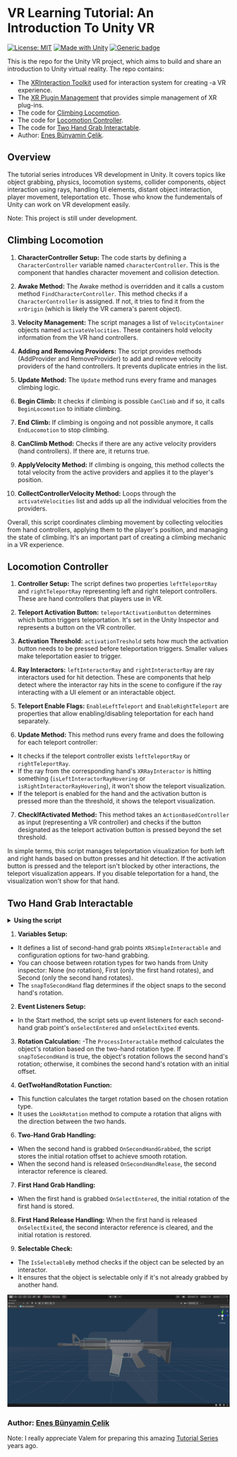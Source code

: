 # VR Learning Tutorial: An Introduction To Unity VR

[![License: MIT](https://img.shields.io/badge/License-MIT-yellow.svg)](https://opensource.org/licenses/MIT)
[![Made with Unity](https://img.shields.io/badge/Made%20with-Unity-57b9d3.svg?style=flat&logo=unity)](https://unity3d.com)
[![Generic badge](https://img.shields.io/badge/<SUBJECT>-<STATUS>-<COLOR>.svg)](https://shields.io/)

This is the repo for the Unity VR project, which aims to build and share an introduction to Unity virtual reality. The repo contains:

- The [XRInteraction Toolkit](https://docs.unity3d.com/Packages/com.unity.xr.interaction.toolkit@2.4/manual/index.html) used for interaction system for creating -a VR experience.
- The [XR Plugin Management](https://docs.unity3d.com/Manual/com.unity.xr.management.html) that provides simple management of XR plug-ins.
- The code for [Climbing Locomotion](#climbing-locomotion).
- The code for [Locomotion Controller](#locomotion-controller).
- The code for [Two Hand Grab Interactable](#two-hand-grab-interactable).
- Author: [Enes Bünyamin Çelik](https://github.com/enesbunyamincelik).

## Overview 

The tutorial series introduces VR development in Unity. It covers topics like object grabbing, physics, locomotion systems, collider components, object interaction using rays, handling UI elements, distant object interaction, player movement, teleportation etc. Those who know the fundementals of Unity can work on VR development easily.

Note: This project is still under development.

## Climbing Locomotion

1. **CharacterController Setup:** The code starts by defining a `CharacterController` variable named `characterController`. This is the component that handles character movement and collision detection.

2. **Awake Method:** The Awake method is overridden and it calls a custom method `FindCharacterController`. This method checks if a `CharacterController` is assigned. If not, it tries to find it from the `xrOrigin` (which is likely the VR camera's parent object).

3. **Velocity Management:** The script manages a list of `VelocityContainer` objects named `activateVelocities`. These containers hold velocity information from the VR hand controllers.

4. **Adding and Removing Providers:** The script provides methods (AddProvider and RemoveProvider) to add and remove velocity providers of the hand controllers. It prevents duplicate entries in the list.

5. **Update Method:** The `Update` method runs every frame and manages climbing logic.

6. **Begin Climb:** It checks if climbing is possible `CanClimb` and if so, it calls `BeginLocomotion` to initiate climbing.

7. **End Climb:** If climbing is ongoing and not possible anymore, it calls `EndLocomotion` to stop climbing.

8. **CanClimb Method:** Checks if there are any active velocity providers (hand controllers). If there are, it returns true.

9. **ApplyVelocity Method:** If climbing is ongoing, this method collects the total velocity from the active providers and applies it to the player's position.

10. **CollectControllerVelocity Method:** Loops through the `activateVelocities` list and adds up all the individual velocities from the providers.

Overall, this script coordinates climbing movement by collecting velocities from hand controllers, applying them to the player's position, and managing the state of climbing. It's an important part of creating a climbing mechanic in a VR experience.


## Locomotion Controller

1. **Controller Setup:** The script defines two properties `leftTeleportRay` and `rightTeleportRay` representing left and right teleport controllers. These are hand controllers that players use in VR.

2. **Teleport Activation Button:** `teleportActivationButton` determines which button triggers teleportation. It's set in the Unity Inspector and represents a button on the VR controller.

3. **Activation Threshold:** `activationTreshold` sets how much the activation button needs to be pressed before teleportation triggers. Smaller values make teleportation easier to trigger.

4. **Ray Interactors:** `leftInteractorRay` and `rightInteractorRay` are ray interactors used for hit detection. These are components that help detect where the ìnteractor ray hits in the scene to configure if the ray interacting with a UI element or an interactable object. 

5. **Teleport Enable Flags:** `EnableLeftTeleport` and `EnableRightTeleport` are properties that allow enabling/disabling teleportation for each hand separately.

6. **Update Method:** This method runs every frame and does the following for each teleport controller:

  - It checks if the teleport controller exists `leftTeleportRay` or `rightTeleportRay`.
  - If the ray from the corresponding hand's `XRRayInteractor` is hitting something (`isLeftInteractorRayHovering` or `isRightInteractorRayHovering`), it won't show the teleport visualization.
  - If the teleport is enabled for the hand and the activation button is pressed more than the threshold, it shows the teleport visualization.

7. **CheckIfActivated Method:** This method takes an `ActionBasedController` as input (representing a VR controller) and checks if the button designated as the teleport activation button is pressed beyond the set threshold.

In simple terms, this script manages teleportation visualization for both left and right hands based on button presses and hit detection. If the activation button is pressed and the teleport isn't blocked by other interactions, the teleport visualization appears. If you disable teleportation for a hand, the visualization won't show for that hand.

## Two Hand Grab Interactable

<details>
<summary> <strong> Using the script </strong> </summary>

1. We use `TwoHandGrabInteractable` script to provide two hand interaction to an object. 
2. We added two box collider to the object we want to grab and deleted the meshes in order not to see them.
3. We unchecked the Is Trigger event from Unity inspector to ensure the colliders are sticked to the object and not fall.

</details>

1. **Variables Setup:**
- It defines a list of second-hand grab points `XRSimpleInteractable` and configuration options for two-hand grabbing.
- You can choose between rotation types for two hands from Unity inspector: None (no rotation), First (only the first hand rotates), and Second (only the second hand rotates).
- The `snapToSecondHand` flag determines if the object snaps to the second hand's rotation.

2. **Event Listeners Setup:**
- In the Start method, the script sets up event listeners for each second-hand grab point's `onSelectEntered` and `onSelectExited` events.

3. **Rotation Calculation:**
-The `ProcessInteractable` method calculates the object's rotation based on the two-hand rotation type.
If `snapToSecondHand` is true, the object's rotation follows the second hand's rotation; otherwise, it combines the second hand's rotation with an initial offset.

5. **GetTwoHandRotation Function:**
- This function calculates the target rotation based on the chosen rotation type.
- It uses the `LookRotation` method to compute a rotation that aligns with the direction between the two hands.

6. **Two-Hand Grab Handling:**
- When the second hand is grabbed `OnSecondHandGrabbed`, the script stores the initial rotation offset to achieve smooth rotation.
- When the second hand is released `OnSecondHandRelease`, the second interactor reference is cleared.

7. **First Hand Grab Handling:**
- When the first hand is grabbed `OnSelectEntered`, the initial rotation of the first hand is stored.

8. **First Hand Release Handling:**
When the first hand is released `OnSelectExited`, the second interactor reference is cleared, and the initial rotation is restored.

9. **Selectable Check:**
- The `IsSelectableBy` method checks if the object can be selected by an interactor.
- It ensures that the object is selectable only if it's not already grabbed by another hand.

[//]: # (![M4_Carbine]&#40;Assets/README/M4_Carbine.png| width=100&#41;)
[<img src="Assets/README/M4_Carbine.png" width="750" />](./Assets/README/M4_Carbine.png)

### Author: [Enes Bünyamin Çelik](https://github.com/enesbunyamincelik)

Note: I really appreciate Valem for preparing this amazing [Tutorial Series](https://www.youtube.com/playlist?list=PLrk7hDwk64-a_gf7mBBduQb3PEBYnG4fU) years ago.
